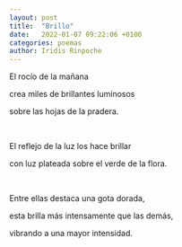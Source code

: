 ```yaml
---
layout: post
title:  "Brillo"
date:   2022-01-07 09:22:06 +0100
categories: poemas
author: Iridis Rinpoche
---
```


El rocío de la mañana

crea miles de brillantes luminosos

sobre las hojas de la pradera.

<br>

El reflejo de la luz los hace brillar 

con luz plateada sobre el verde de la flora.

<br>

Entre ellas destaca una gota dorada,

esta brilla más intensamente que las demás,

vibrando a una mayor intensidad.

